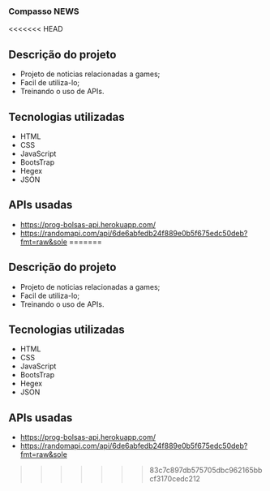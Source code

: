 ### Compasso NEWS
<<<<<<< HEAD

## Descrição do projeto

- Projeto de noticias relacionadas a games;
- Facil de utiliza-lo;
- Treinando o uso de APIs.

## Tecnologias utilizadas

- HTML
- CSS
- JavaScript
- BootsTrap
- Hegex
- JSON

## APIs usadas

- https://prog-bolsas-api.herokuapp.com/
- https://randomapi.com/api/6de6abfedb24f889e0b5f675edc50deb?fmt=raw&sole
=======
## Descrição do projeto

+ Projeto de noticias relacionadas a games;
+ Facil de utiliza-lo;
+ Treinando o uso de APIs.

## Tecnologias utilizadas

+ HTML
+ CSS
+ JavaScript
+ BootsTrap
+ Hegex
+ JSON 

## APIs usadas 

+ https://prog-bolsas-api.herokuapp.com/
+ https://randomapi.com/api/6de6abfedb24f889e0b5f675edc50deb?fmt=raw&sole

>>>>>>> 83c7c897db575705dbc962165bbcf3170cedc212
